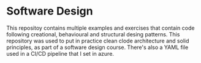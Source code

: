 # Software Design

This repositoy contains multiple examples and exercises that contain code following creational, behavioural and structural desing patterns. This repository was used to put in practice clean clode architecture and solid principles, as part of a software design course. There's also a YAML file used in a CI/CD pipeline that I set in azure.
